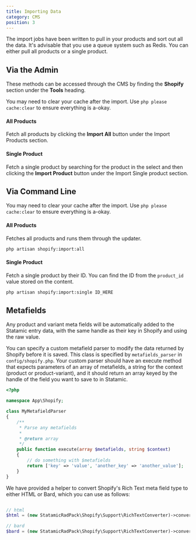 ```yaml
---
title: Importing Data
category: CMS
position: 3
---
```


The import jobs have been written to pull in your products and sort out all the data. It's advisable that you use a queue system such as Redis. You can either pull all products or a single product.

## Via the Admin

These methods can be accessed through the CMS by finding the **Shopify** section under the **Tools** heading.

<alert type="info">

  You may need to clear your cache after the import. Use `php please cache:clear` to ensure everything is a-okay.
  
</alert>

#### All Products

Fetch all products by clicking the **Import All** button under the Import Products section.

#### Single Product

Fetch a single product by searching for the product in the select and then clicking the **Import Product** button under the Import Single product section. 

## Via Command Line

<alert type="info">

  You may need to clear your cache after the import. Use `php please cache:clear` to ensure everything is a-okay.

</alert>

#### All Products

Fetches all products and runs them through the updater.

```bash
php artisan shopify:import:all
```

#### Single Product

Fetch a single product by their ID. You can find the ID from the `product_id` value stored on the content.

```bash
php artisan shopify:import:single ID_HERE
```

## Metafields

Any product and variant meta fields will be automatically added to the Statamic entry data, with the same handle as their key in Shopify and using the raw value.

You can specify a custom metafield parser to modify the data returned by Shopify before it is saved. This class is specified by `metafields_parser` in `config/shopify.php`. Your custom parser should have an execute method that expects parameters of an array of metafields, a string for the context (product or product-variant), and it should return an array keyed by the handle of the field you want to save to in Statamic.

```php
<?php

namespace App\Shopify;

class MyMetafieldParser
{
    /**
     * Parse any metafields
     *
     * @return array
     */
    public function execute(array $metafields, string $context)
    {
        // do something with $metafields
        return ['key' => 'value', 'another_key' => 'another_value'];
    }
}
```

We have provided a helper to convert Shopify's Rich Text meta field type to either HTML or Bard, which you can use as follows:

```php

// html
$html = (new StatamicRadPack\Shopify\Support\RichTextConverter)->convert($metafield['value']);

// bard
$bard = (new StatamicRadPack\Shopify\Support\RichTextConverter)->convert($metafield['value'], true);


```